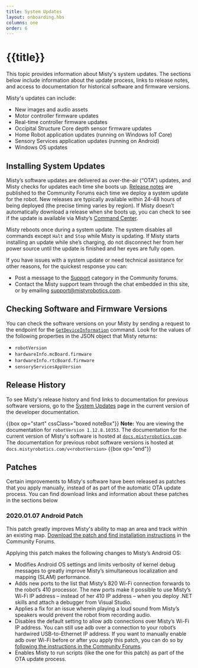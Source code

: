 ```yaml
---
title: System Updates
layout: onboarding.hbs
columns: one
order: 6
---
```


# {{title}}

This topic provides information about Misty's system updates. The sections below include information about the update process, links to release notes, and access to documentation for historical software and firmware versions.

Misty's updates can include:

* New images and audio assets
* Motor controller firmware updates
* Real-time controller firmware updates
* Occipital Structure Core depth sensor firmware updates
* Home Robot application updates (running on Windows IoT Core)
* Sensory Services application updates (running on Android)
* Windows OS updates

## Installing System Updates

Misty’s software updates are delivered as over-the-air (“OTA”) updates, and Misty checks for updates each time she boots up. [Release notes](https://community.mistyrobotics.com/c/announcements/releases) are published to the Community Forums each time we deploy a system update for the robot. New releases are typically available within 24-48 hours of being deployed (the precise timing varies by region). If Misty doesn’t automatically download a release when she boots up, you can check to see if the update is available via Misty’s [Command Center](http://sdk.mistyrobotics.com/command-center/).

Misty reboots once during a system update. The system disables all commands except `Halt` and `Stop` while Misty is updating. If Misty starts installing an update while she’s charging, do not disconnect her from her power source until the update is finished and her eyes are fully open.

If you have issues with a system update or need technical assistance for other reasons, for the quickest response you can:

* Post a message to the [Support](https://community.mistyrobotics.com/groups/support) category in the Community forums.
* Contact the Misty support team through the chat embedded in this site, or by emailing [support@mistyrobotics.com](mailto:support@mistyrobotics.com).

## Checking Software and Firmware Versions

You can check the software versions on your Misty by sending a request to the endpoint for the [`GetDeviceInformation`](../../../misty-ii/rest-api/api-reference/#getdeviceinformation) command. Look for the values of the following properties in the JSON object that Misty returns:
* `robotVersion`
* `hardwareInfo.mcBoard.firmware`
* `hardwareInfo.rtcBoard.firmware`
* `sensoryServicesAppVersion`

## Release History

To see Misty's release history and find links to documentation for previous software versions, go to the [System Updates](https://docs.mistyrobotics.com/misty-ii/robot/system-updates/#release-history) page in the current version of the developer documentation.

{{box op="start" cssClass="boxed noteBox"}}
**Note:** You are viewing the documentation for `robotVersion 1.12.8.10353`. The documentation for the current version of Misty's software is hosted at [`docs.mistyrobotics.com`](https://docs.mistyrobotics.com). The documentation for previous robot software versions is hosted at `docs.mistyrobotics.com/v<robotVersion>`
{{box op="end"}}

## Patches

Certain improvements to Misty's software have been released as patches that you apply manually, instead of as part of the automatic OTA update process. You can find download links and information about these patches in the sections below 

### 2020.01.07 Android Patch

This patch greatly improves Misty's ability to map an area and track within an existing map. [Download the patch and find installation instructions](https://community.mistyrobotics.com/t/2020-01-07-misty-ii-android-patch-for-improved-slam-performance/2415) in the Community Forums.

Applying this patch makes the following changes to Misty’s Android OS:

* Modifies Android OS settings and limits verbosity of kernel debug messages to greatly improve Misty’s simultaneous localization and mapping (SLAM) performance.
* Adds new ports to the list that Misty’s 820 Wi-Fi connection forwards to the robot’s 410 processor. The new ports make it possible to use Misty’s Wi-Fi IP address – instead of her 410 IP address – when you deploy .NET skills and attach a debugger from Visual Studio.
* Applies a fix for an issue wherein playing a loud sound from Misty’s speakers would prevent the robot from recording audio.
* Disables the default setting to allow adb connections over Misty’s Wi-Fi IP address. You can still use adb over a connection to your robot’s hardwired USB-to-Ethernet IP address. If you want to manually enable adb over Wi-Fi before or after you apply this patch, you can do so by [following the instructions in the Community Forums](https://community.mistyrobotics.com/t/2020-01-07-misty-ii-android-patch-for-improved-slam-performance/2415).
* Enables Misty to run scripts (like the one for this patch) as part of the OTA update process.